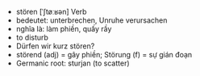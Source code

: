 - stören	[ˈʃtøːʁən]	Verb	
- bedeutet: unterbrechen, Unruhe verursachen
- nghĩa là: làm phiền, quấy rầy
- to disturb
- Dürfen wir kurz stören?
- störend (adj) = gây phiền; Störung (f) = sự gián đoạn
- Germanic root: sturjan (to scatter)